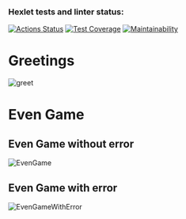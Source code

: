 ### Hexlet tests and linter status:
[![Actions Status](https://github.com/stdn1/java-project-61/actions/workflows/hexlet-check.yml/badge.svg)](https://github.com/stdn1/java-project-61/actions)
[![Test Coverage](https://api.codeclimate.com/v1/badges/d596c94463d2a509e5ff/test_coverage)](https://codeclimate.com/github/stdn1/java-project-61/test_coverage)
[![Maintainability](https://api.codeclimate.com/v1/badges/d596c94463d2a509e5ff/maintainability)](https://codeclimate.com/github/stdn1/java-project-61/maintainability)

# Greetings
![greet](https://github.com/user-attachments/assets/fd3c35b9-ee9f-4da1-9238-a269c6538efc)

# Even Game

## Even Game without error
![EvenGame](https://github.com/user-attachments/assets/554da696-59d9-46df-acc3-1d6ef0db35b8)

## Even Game with error
![EvenGameWithError](https://github.com/user-attachments/assets/9efd9a77-9d44-4d0c-a0de-fa811229b3ea)




